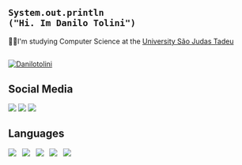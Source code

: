 ## <code>System.out.println ("Hi. Im Danilo Tolini")</code>
👨‍💻I'm studying Computer Science at the <a href="https://www.usjt.br/?gad_source=1&gclid=Cj0KCQiAqsitBhDlARIsAGMR1RikPyMaYdrO0l0qcQR_VyP52v1RxzWQM4RCY6J5LOih6ItH1EC-9TUaAhfNEALw_wcB">University São Judas Tadeu
 
 ##
 <a href="https://github.com/Danilotolini/Danilotolini">
        <img align="center" src="https://github-readme-stats.anuraghazra1.vercel.app/api?username=Danilotolini&show_icons=true&theme=dark&line_height=27" alt="Danilotolini" />
    </a> 
    
  ## Social Media
   <a href="https://instagram.com/danilotolinimartins" target="_blank"><img src="https://img.shields.io/badge/-Instagram-%23E4405F?style=for-the-badge&logo=instagram&logoColor=white" target="_blank"></a>
   <a href = "mailto:danilo.stolini@gmail.com"><img src="https://img.shields.io/badge/-Gmail-%23333?style=for-the-badge&logo=gmail&logoColor=white" target="_blank"></a> 
    <a href="https://www.linkedin.com/in/danilo-dos-santos-tolini-martins-a27241204/" target="_blank"><img src="https://img.shields.io/badge/-LinkedIn-%230077B5?style=for-the-badge&logo=linkedin&logoColor=white" target="_blank"> 
    </a> 
  
  ## Languages 

  <a href="#"><img src="https://img.shields.io/badge/Java-ED8B00?style=for-the-badge&logo=oracle&logoColor=white"></a>&nbsp;&nbsp; 
  <a href="#"><img src="https://img.shields.io/badge/javascript-%23323330.svg?style=for-the-badge&logo=javascript&logoColor=%23F7DF1E"></a>&nbsp;&nbsp;  <a href="#"><img src="https://img.shields.io/badge/html5-%23E34F26.svg?style=for-the-badge&logo=html5&logoColor=white"></a>&nbsp;&nbsp; 
  <a href="#"><img src="https://img.shields.io/badge/css3-%231572B6.svg?style=for-the-badge&logo=css3&logoColor=white"></a>&nbsp;&nbsp;
  <a href="#"><img src="https://img.shields.io/badge/python-%2300f.svg?style=for-the-badge&logo=python&logoColor=white"></a>
